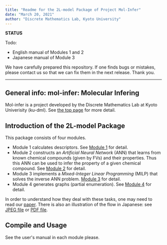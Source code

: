 ```yaml
---
title: "Readme for the 2L-model Package of Project Mol-Infer"
date: "March 20, 2021"
author: "Discrete Mathematics Lab, Kyoto University"
---
```


**STATUS**

Todo:

+ English manual of Modules 1 and 2
+ Japanese manual of Module 3

We have carefully prepared this repository. If one finds bugs or mistakes, please contact us so that we can fix them
in the next release. Thank you.

---

## General info: mol-infer: Molecular Infering

Mol-infer is a project developed by the Discrete Mathematics Lab at Kyoto Univerisity (ku-dml). See [the top page](https://github.com/ku-dml/mol-infer) for more detail.

## Introduction of the 2L-model Package

This package consists of four modules.

+ Module 1 calculates descriptors. See [Module 1](Module_1/) for detail.
+ Module 2 constructs an *Artificial Neural Network* (ANN) that learns from known chemical compounds (given by FVs) and their properties. Thus this ANN can be used to infer the property of a given chemical compound. See [Module 2](Module_2/) for detail.
+ Module 3 implements a *Mixed-Integer Linear Programming* (MILP) that solves the inverse ANN problem.
[Module 3](Module_3/) for detail.
+ Module 4 generates graphs (partial enumeration). See [Module 4](Module_4/) for detail.

In order to understand how they deal with these tasks, one may need to read our [paper](https://doi.org/10.3390/ijms22062847). There is also an illustration of the flow in Japanese: see [JPEG file](illustration.jpg) or [PDF file](flow_jp.pdf).

## Compile and Usage

See the user's manual in each module please.
